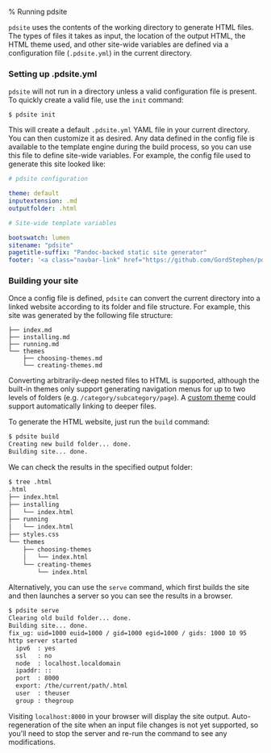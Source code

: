 % Running pdsite

`pdsite` uses the contents of the working directory to generate HTML files. The types of files it takes as input, the location of the output HTML, the HTML theme used, and other site-wide variables are defined via a configuration file (`.pdsite.yml`) in the current directory.

### Setting up .pdsite.yml

`pdsite` will not run in a directory unless a valid configuration file is present. To quickly create a valid file, use the `init` command:

```
$ pdsite init
```

This will create a default `.pdsite.yml` YAML file in your current directory. You can then customize it as desired. Any data defined in the config file is available to the template engine during the build process, so you can use this file to define site-wide variables. For example, the config file used to generate this site looked like:

```yaml
# pdsite configuration

theme: default
inputextension: .md
outputfolder: .html

# Site-wide template variables

bootswatch: lumen 
sitename: "pdsite"
pagetitle-suffix: "Pandoc-backed static site generator"
footer: '<a class="navbar-link" href="https://github.com/GordStephen/pdsite">GitHub Repo</a> | <a class="navbar-link" href="https://github.com/GordStephen/pdsite/issues">Report an Issue</a>'
```

### Building your site

Once a config file is defined, `pdsite` can convert the current directory into a linked website according to its folder and file structure. For example, this site was generated by the following file structure:

```
├── index.md
├── installing.md
├── running.md
└── themes
    ├── choosing-themes.md
    └── creating-themes.md
```

Converting arbitrarily-deep nested files to HTML is supported, although the built-in themes only support generating navigation menus for up to two levels of folders (e.g. `/category/subcategory/page`). A [custom theme](/themes/creating-themes) could support automatically linking to deeper files.

To generate the HTML website, just run the `build` command:

```sh
$ pdsite build
Creating new build folder... done.
Building site... done.
```
We can check the results in the specified output folder:

```sh
$ tree .html
.html
├── index.html
├── installing
│   └── index.html
├── running
│   └── index.html
├── styles.css
└── themes
    ├── choosing-themes
    │   └── index.html
    └── creating-themes
        └── index.html
```

Alternatively, you can use the `serve` command, which first builds the site and then launches a server so you can see the results in a browser.

```sh
$ pdsite serve
Clearing old build folder... done.
Building site... done.
fix_ug: uid=1000 euid=1000 / gid=1000 egid=1000 / gids: 1000 10 95 
http server started
  ipv6  : yes
  ssl   : no
  node  : localhost.localdomain
  ipaddr: ::
  port  : 8000
  export: /the/current/path/.html
  user  : theuser 
  group : thegroup 
```

Visiting `localhost:8000` in your browser will display the site output. Auto-regeneration of the site when an input file changes is not yet supported, so you'll need to stop the server and re-run the command to see any modifications.

